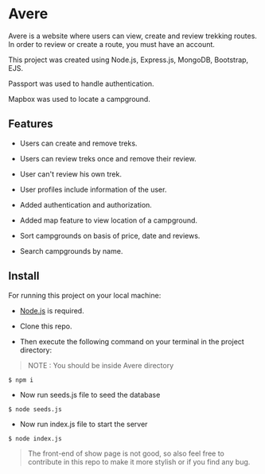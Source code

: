 # Avere
Avere is a website where users can view, create and review trekking routes. In order to review or create a route, you must have an account.

This project was created using Node.js, Express.js, MongoDB, Bootstrap, EJS.

Passport was used to handle authentication.

Mapbox was used to locate a campground.


## Features
* Users can create and remove treks.

* Users can review treks once and remove their review.

* User can't review his own trek.

* User profiles include information of the user.

* Added authentication and authorization.

* Added map feature to view location of a campground.

* Sort campgrounds on basis of price, date and reviews.

* Search campgrounds by name.

## Install

For running this project on your local machine:

- [Node.js](https://nodejs.org/en/download/) is required.

- Clone this repo.

- Then execute the following command on your terminal in the project directory:

> NOTE : You should be inside Avere directory 

```
$ npm i
```

- Now run seeds.js file to seed the database 

```
$ node seeds.js
```

- Now run index.js file to start the server

```
$ node index.js
```

> The front-end of show page is not good, so also feel free to contribute in this repo to make it more stylish or if you find any bug.